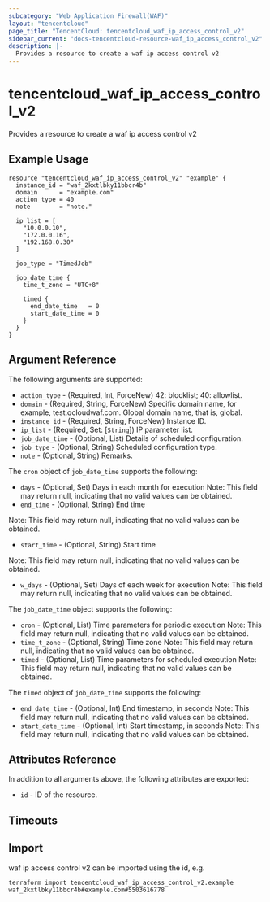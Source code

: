 ```yaml
---
subcategory: "Web Application Firewall(WAF)"
layout: "tencentcloud"
page_title: "TencentCloud: tencentcloud_waf_ip_access_control_v2"
sidebar_current: "docs-tencentcloud-resource-waf_ip_access_control_v2"
description: |-
  Provides a resource to create a waf ip access control v2
---
```


# tencentcloud_waf_ip_access_control_v2

Provides a resource to create a waf ip access control v2

## Example Usage

```hcl
resource "tencentcloud_waf_ip_access_control_v2" "example" {
  instance_id = "waf_2kxtlbky11bbcr4b"
  domain      = "example.com"
  action_type = 40
  note        = "note."

  ip_list = [
    "10.0.0.10",
    "172.0.0.16",
    "192.168.0.30"
  ]

  job_type = "TimedJob"

  job_date_time {
    time_t_zone = "UTC+8"

    timed {
      end_date_time   = 0
      start_date_time = 0
    }
  }
}
```

## Argument Reference

The following arguments are supported:

* `action_type` - (Required, Int, ForceNew) 42: blocklist; 40: allowlist.
* `domain` - (Required, String, ForceNew) Specific domain name, for example, test.qcloudwaf.com.
Global domain name, that is, global.
* `instance_id` - (Required, String, ForceNew) Instance ID.
* `ip_list` - (Required, Set: [`String`]) IP parameter list.
* `job_date_time` - (Optional, List) Details of scheduled configuration.
* `job_type` - (Optional, String) Scheduled configuration type.
* `note` - (Optional, String) Remarks.

The `cron` object of `job_date_time` supports the following:

* `days` - (Optional, Set) Days in each month for execution
Note: This field may return null, indicating that no valid values can be obtained.
* `end_time` - (Optional, String) End time

Note: This field may return null, indicating that no valid values can be obtained.
* `start_time` - (Optional, String) Start time

Note: This field may return null, indicating that no valid values can be obtained.
* `w_days` - (Optional, Set) Days of each week for execution
Note: This field may return null, indicating that no valid values can be obtained.

The `job_date_time` object supports the following:

* `cron` - (Optional, List) Time parameters for periodic execution
Note: This field may return null, indicating that no valid values can be obtained.
* `time_t_zone` - (Optional, String) Time zone
Note: This field may return null, indicating that no valid values can be obtained.
* `timed` - (Optional, List) Time parameters for scheduled execution
Note: This field may return null, indicating that no valid values can be obtained.

The `timed` object of `job_date_time` supports the following:

* `end_date_time` - (Optional, Int) End timestamp, in seconds
Note: This field may return null, indicating that no valid values can be obtained.
* `start_date_time` - (Optional, Int) Start timestamp, in seconds
Note: This field may return null, indicating that no valid values can be obtained.

## Attributes Reference

In addition to all arguments above, the following attributes are exported:

* `id` - ID of the resource.



## Timeouts

<no value>


## Import

waf ip access control v2 can be imported using the id, e.g.

```
terraform import tencentcloud_waf_ip_access_control_v2.example waf_2kxtlbky11bbcr4b#example.com#5503616778
```


